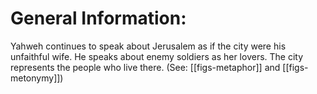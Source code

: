 # General Information:

Yahweh continues to speak about Jerusalem as if the city were his unfaithful wife. He speaks about enemy soldiers as her lovers. The city represents the people who live there. (See: [[figs-metaphor]] and [[figs-metonymy]])